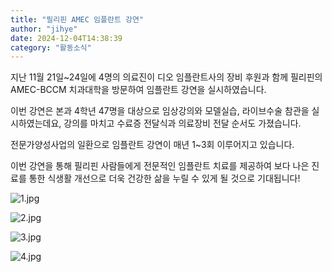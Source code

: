 ```yaml
---
title: "필리핀 AMEC 임플란트 강연"
author: "jihye"
date: 2024-12-04T14:38:39
category: "활동소식"
---
```


지난 11월 21일~24일에 4명의 의료진이 디오 임플란트사의 장비 후원과 함께 필리핀의 AMEC-BCCM 치과대학을 방문하여 임플란트 강연을 실시하였습니다.

이번 강연은 본과 4학년 47명을 대상으로 임상강의와 모델실습, 라이브수술 참관을 실시하였는데요, 강의를 마치고 수료증 전달식과 의료장비 전달 순서도 가졌습니다.

전문가양성사업의 일환으로 임플란트 강연이 매년 1~3회 이루어지고 있습니다.

이번 강연을 통해 필리핀 사람들에게 전문적인 임플란트 치료를 제공하여 보다 나은 진료를 통한 식생활 개선으로 더욱 건강한 삶을 누릴 수 있게 될 것으로 기대됩니다!

![1.jpg](/files/attach/images/2318/272/035/c176f47c6d9c5672649c32230c6339a6.jpg)

![2.jpg](/files/attach/images/2318/272/035/0d5d6372baee4ccee098e6e100fbdadf.jpg)

![3.jpg](/files/attach/images/2318/272/035/4e9450e1e0e5197a23c506c3977dd7a1.jpg)

![4.jpg](/files/attach/images/2318/272/035/c3d0b780e4e488e95b9a0d8d062f67fa.jpg)
